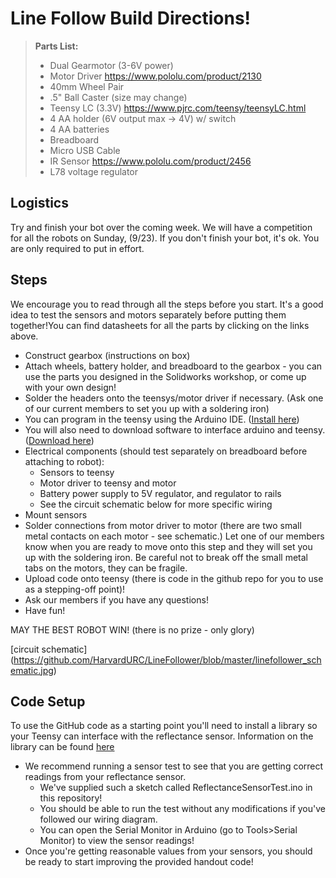 Line Follow Build Directions!
============================

> **Parts List:**
> - Dual Gearmotor (3-6V power)
> - Motor Driver https://www.pololu.com/product/2130
> - 40mm Wheel Pair
> - .5" Ball Caster (size may change)
> - Teensy LC (3.3V) https://www.pjrc.com/teensy/teensyLC.html
> - 4 AA holder (6V output max -> 4V) w/ switch
> - 4 AA batteries
> - Breadboard 
> - Micro USB Cable
> - IR Sensor https://www.pololu.com/product/2456
> - L78 voltage regulator

Logistics
------
Try and finish your bot over the coming week. We will have a competition for all the robots on Sunday, (9/23). If you don't finish your bot, it's ok. You are only required to put in effort.

Steps
------

We encourage you to read through all the steps before you start. It's a good idea to test the sensors and motors separately before putting them together!You can find datasheets for all the parts by clicking on the links above. 
- Construct gearbox (instructions on box)
- Attach wheels, battery holder, and breadboard to the gearbox - you can use the parts you designed in the Solidworks workshop, or come up with your own design!
- Solder the headers onto the teensys/motor driver if necessary. (Ask one of our current members to set you up with a soldering iron)
- You can program in the teensy using the Arduino IDE. ([Install here](https://www.arduino.cc/en/Main/Software))
- You will also need to download software to interface arduino and teensy. ([Download here](https://www.pjrc.com/teensy/td_download.html))
- Electrical components (should test separately on breadboard before attaching to robot):
    - Sensors to teensy 
    - Motor driver to teensy and motor
    - Battery power supply to 5V regulator, and regulator to rails 
    - See the circuit schematic below for more specific wiring
- Mount sensors
- Solder connections from motor driver to motor (there are two small metal contacts on each motor - see schematic.) Let one of our members know when you are ready to move onto this step and they will set you up with the soldering iron. Be careful not to break off the small metal tabs on the motors, they can be fragile.
- Upload code onto teensy (there is code in the github repo for you to use as a stepping-off point)!
- Ask our members if you have any questions!
- Have fun!

MAY THE BEST ROBOT WIN! (there is no prize - only glory)

[circuit schematic]
(https://github.com/HarvardURC/LineFollower/blob/master/linefollower_schematic.jpg)

Code Setup
-----------
To use the GitHub code as a starting point you'll need to install a library so your Teensy can interface with the reflectance sensor. Information on the library can be found [here](https://www.pololu.com/docs/0J19/2)

- We recommend running a sensor test to see that you are getting correct readings from your reflectance sensor.
    - We've supplied such a sketch called ReflectanceSensorTest.ino in this repository!
    - You should be able to run the test without any modifications if you've followed our wiring diagram.
    - You can open the Serial Monitor in Arduino (go to Tools>Serial Monitor) to view the sensor readings!
- Once you're getting reasonable values from your sensors, you should be ready to start improving the provided handout code!
